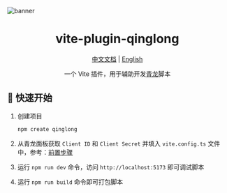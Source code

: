 ![banner](https://socialify.git.ci/xiaohuohumax/vite-plugin-qinglong/image?font=Bitter&forks=1&issues=1&language=1&name=1&owner=1&pattern=Plus&pulls=1&stargazers=1&theme=Auto)

<div align="center">
  <h1>vite-plugin-qinglong</h1>
  <p>
    <a href="https://github.com/xiaohuohumax/vite-plugin-qinglong/blob/main/README_ZH.md">中文文档</a> |
    <a href="https://github.com/xiaohuohumax/vite-plugin-qinglong/blob/main/README.md">English</a>
  </p>
  <p>一个 Vite 插件，用于辅助开发<a href="https://github.com/whyour/qinglong">青龙</a>脚本</p>
</div>

## 🚀 快速开始

1. 创建项目
   ```bash
   npm create qinglong
   ```

2. 从青龙面板获取 `Client ID` 和 `Client Secret` 并填入 `vite.config.ts` 文件中，参考：[前置步骤](https://qinglong.online/api/preparation)
3. 运行 `npm run dev` 命令，访问 `http://localhost:5173` 即可调试脚本
4. 运行 `npm run build` 命令即可打包脚本
